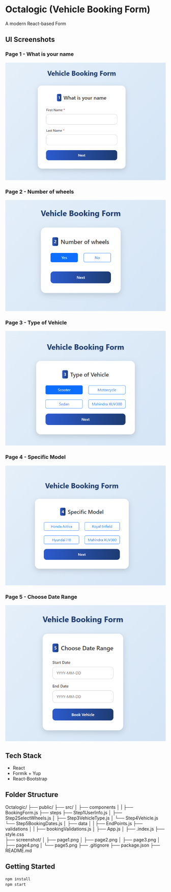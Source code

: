 # Octalogic (Vehicle Booking Form)

A modern React-based Form

## UI Screenshots

###  Page 1 - What is your name
![Page 1](./screenshot/page1.PNG)

### Page 2 - Number of wheels
![Page 2](./screenshot/page2.PNG)

### Page 3 - Type of Vehicle
![Page 3](./screenshot/page3.PNG)

### Page 4 - Specific Model
![Page 4](./screenshot/page4.PNG)

###  Page 5 - Choose Date Range
![Page 5](./screenshot/page5.PNG)

## Tech Stack

- React
- Formik + Yup
- React-Bootstrap

##  Folder Structure

Octalogic/
├── public/
├── src/
│   ├── components
│   |   ├── BookingForm.js
        ├── steps
            ├── Step1UserInfo.js
│           ├── Step2SelectWheels.js
│           ├── Step3VehicleType.js
│           └── Step4Vehicle.js
            └── Step5BookingDates.js
│   ├── data
│   |   ├── EndPoints.js
    ├── validations
│   |   ├── bookingValidations.js
│   ├── App.js
│   ├── .index.js
    ├── style.css   
├── screenshot/
│   ├── page1.png
│   ├── page2.png
│   ├── page3.png
│   ├── page4.png
│   └── page5.png
├── .gitignore
├── package.json
├── README.md

## Getting Started

```bash
npm install
npm start

